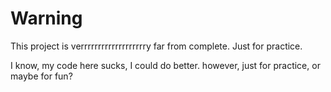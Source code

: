 # Warning
This project is verrrrrrrrrrrrrrrrrrry far from complete.
Just for practice.

I know, my code here sucks, I could do better.
however, just for practice, or maybe for fun?